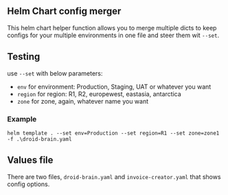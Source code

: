 ## Helm Chart config merger

This helm chart helper function allows you to merge multiple dicts to keep configs for your multiple environments in one file and steer them wit `--set`.

## Testing

use `--set` with below parameters:
  - `env` for environment: Production, Staging, UAT or whatever you want
  - `region` for region: R1, R2, europewest, eastasia, antarctica
  - `zone` for zone, again, whatever name you want

### Example
`helm template . --set env=Production --set region=R1 --set zone=zone1 -f .\droid-brain.yaml`

## Values file

There are two files, `droid-brain.yaml` and `invoice-creator.yaml` that shows config options.